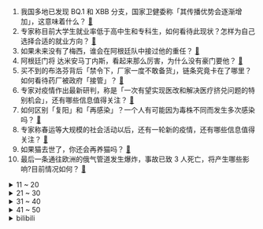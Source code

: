 1. 我国多地已发现 BQ.1 和 XBB 分支，国家卫健委称「其传播优势会逐渐增加」，这意味着什么？ [:link:](https://www.zhihu.com/question/573350176)
2. 专家称目前大学生就业率低于高中生和专科生，如何看待此现状？怎样为自己选择合适的就业方向？ [:link:](https://www.zhihu.com/question/573093236)
3. 如果未来没有了梅西，谁会在阿根廷队中接过他的重任？ [:link:](https://www.zhihu.com/question/573022503)
4. 阿根廷门将 达米安马丁内斯，看起来那么厉害，为什么没有豪门要他？ [:link:](https://www.zhihu.com/question/572883488)
5. 买不到的布洛芬背后「禁令下，厂家一度不敢备货」，链条究竟卡在了哪里？如何看待药厂被政府「接管」？ [:link:](https://www.zhihu.com/question/573235453)
6. 专家对疫情作出最新研判，称是「一次有望实现医改和解决医疗挤兑问题的特别机会」，还有哪些信息值得关注？ [:link:](https://www.zhihu.com/question/573317247)
7. 如何区别「复阳」和「再感染」？一个人有可能因为毒株不同而发生多次感染吗？ [:link:](https://www.zhihu.com/question/573188528)
8. 专家称春运等大规模的社会活动以后，还有一轮新的疫情，还有哪些信息值得关注？ [:link:](https://www.zhihu.com/question/573349996)
9. 如果猫去世了，你还会再养猫吗？ [:link:](https://www.zhihu.com/question/572968762)
10. 最后一条通往欧洲的俄气管道发生爆炸，事故已致 3 人死亡，将产生哪些影响?目前情况如何？ [:link:](https://www.zhihu.com/question/573445550)
<details>
<summary>11 ~ 20</summary>

11. 网友根据自身感受给毒株取名「刀片株」「炫饭株」等，挑个「温和的毒株」产生抗体可行吗？ [:link:](https://www.zhihu.com/question/573212733)
12. 中疾控回应网传接种疫苗不如感染奥密克戎，表示感染奥密克戎之后还存在重症和死亡的风险，哪些信息值得关注？ [:link:](https://www.zhihu.com/question/573345595)
13. 阿根廷小将恩佐-费尔南德斯当选卡塔尔世界杯最佳年轻球员，他的未来如何？ [:link:](https://www.zhihu.com/question/573023447)
14. Apple Music 2022 年度最热歌曲中 99 首周杰伦独占 62 首，是不是华语乐坛断层了？ [:link:](https://www.zhihu.com/question/569759001)
15. 为什么今年热度高的女演员都是「甜妹」长相？是大家的审美变化了吗？ [:link:](https://www.zhihu.com/question/569733096)
16. 乌克兰国防部将香港、台湾列为国家，李家超表示「将循外交途径处理」，乌方这一行为是疏忽吗？如何解读？ [:link:](https://www.zhihu.com/question/573350775)
17. 感染后如何使身体尽快恢复？专家称「不要撑着去工作否则恢复期需要一两个月 」，如何看待此观点？ [:link:](https://www.zhihu.com/question/573059289)
18. 电影《阿凡达：水之道》的渲染、CG 技术相对 2009 年的首作有何本质上的提升？ [:link:](https://www.zhihu.com/question/572686012)
19. 《英雄联盟》安妮的被动明明这么强，为什么一直没什么人用？ [:link:](https://www.zhihu.com/question/555871785)
20. 日本央行意外提高10年期国债收益率目标上限，意味着什么？ [:link:](https://www.zhihu.com/question/573292965)
</details>
<details>
<summary>21 ~ 30</summary>

21. 《三体》中三体人为什么不直接杀死罗辑? [:link:](https://www.zhihu.com/question/385448838)
22. 12 月 19 日北京新增 5 例死亡病例，哪些信息值得关注？ [:link:](https://www.zhihu.com/question/573231585)
23. 女子为孩子落户北京花 70 万假结婚未果，男方和中间人被判全额退款均称没钱还，如何从法律角度解读？ [:link:](https://www.zhihu.com/question/573062373)
24. 男子遛狗不拴绳致路人被咬伤，留下联系方式却「查无此人」，如何评价他的行为？他将受到哪些处罚？ [:link:](https://www.zhihu.com/question/572962552)
25. 蔚来公告称部分用户数据遭窃取，被勒索 225 万美元，如何看待这一事件？会带来哪些影响？ [:link:](https://www.zhihu.com/question/573361958)
26. 中疾控称 130 多个奥密克戎亚分支输入我国，含BQ.1和XBB，其传播优势会增加，哪些信息值得关注？ [:link:](https://www.zhihu.com/question/573347099)
27. 研究称「新冠感染后的嗅觉丧失或与免疫反应强度有关」，哪些信息值得关注？ [:link:](https://www.zhihu.com/question/573248015)
28. 《三体》动画的失败是否会影响艺画开天的发展？ [:link:](https://www.zhihu.com/question/571908153)
29. 你都回怼过哪些大快人心的事？ [:link:](https://www.zhihu.com/question/342564799)
30. 孕妇感染新冠怎么办，哪些情况要去医院？ [:link:](https://www.zhihu.com/question/571342794)
</details>
<details>
<summary>31 ~ 40</summary>

31. 把家收拾得井井有条是种什么样的体验？ [:link:](https://www.zhihu.com/question/563964601)
32. 你是怎么面对生活中的孤独？ [:link:](https://www.zhihu.com/question/561005380)
33. 北溪天然气管道被炸，欧洲熬过这个冬天后还会要求重启吗？ [:link:](https://www.zhihu.com/question/572511824)
34. 综艺《无限超越班》好看吗?评价怎样？如何看待节目中嘉宾的表现？ [:link:](https://www.zhihu.com/question/572930793)
35. 未来是否很大一部分脑力工作会被 AI 取代？人类和 AI 的心智差距会变大吗？AI 有可能统治人类吗？ [:link:](https://www.zhihu.com/question/571437410)
36. 《流浪地球 2》发布的刘培强和图恒宇双预告透露了哪些信息？ [:link:](https://www.zhihu.com/question/573075302)
37. 《原神》纳西妲的技能伤害怎么样？ [:link:](https://www.zhihu.com/question/564273634)
38. 国家药监局表示，由于方法学本身限制，抗原检测可能出现假阴性或假阳性情况，哪些信息值得关注？ [:link:](https://www.zhihu.com/question/573344576)
39. 为什么都知道临床专硕累，但是报考临床专硕的人却比学硕多？ [:link:](https://www.zhihu.com/question/572346712)
40. 多地开打「第四针」：各接种点剂种不同，「阳康」人群要打吗？ [:link:](https://www.zhihu.com/question/573445786)
</details>
<details>
<summary>41 ~ 50</summary>

41. 普京表示俄罗斯「新地区」的形势极其严峻，当前俄方在这些地区面临何种形势？俄乌冲突未来会往哪个方向发展？ [:link:](https://www.zhihu.com/question/573327254)
42. 为什么冬天涂护肤品后，脸会感到刺痛？ [:link:](https://www.zhihu.com/question/570315425)
43. 如何看待足球解说员贺炜称「我不是诗人，我只是挚爱足球」？你喜欢贺炜的解说风格吗？ [:link:](https://www.zhihu.com/question/573327047)
44. 新冠感染者康复后陆续返回工作岗位，如何安全返岗？需要注意哪些方面？ [:link:](https://www.zhihu.com/question/573086231)
45. 理工科学生看什么书才能摆脱宏大叙事，有利于自己的批判性思维和人文素养? [:link:](https://www.zhihu.com/question/530106529)
46. 2023 年要出的新游戏哪些看上去像是会雷？ [:link:](https://www.zhihu.com/question/572678887)
47. 网恋与现实生活中恋爱区别是什么呢？ [:link:](https://www.zhihu.com/question/566148574)
48. 长大后，你明白了哪些不一样的道理？ [:link:](https://www.zhihu.com/question/45394531)
49. 阿根廷这套阵容是怎么拿下世界杯冠军的？ [:link:](https://www.zhihu.com/question/573022554)
50. 为什么人们宁可用Lombok，也不把成员设为public？ [:link:](https://www.zhihu.com/question/572315662)
</details><details>
<summary>bilibili</summary>

1. 【亮记生物鉴定】网络热传生物鉴定45 [:link:](//www.bilibili.com/video/BV1yV4y1A79U)
2. 为什么我们的三观这么正？原来以前从广告就开始熏陶了！ [:link:](//www.bilibili.com/video/BV1pA41197Ja)
3. 羊村（4） [:link:](//www.bilibili.com/video/BV1NG4y1J7wL)
4. 博士生5千元造了辆8轮的士 儿子们再也不怕迟到了 [:link:](//www.bilibili.com/video/BV1W14y1N7Jh)
5. 这些难道不是全国统一的吗？ [:link:](//www.bilibili.com/video/BV1PR4y1678g)
6. 自制钓鱼佬智能快乐竿 [:link:](//www.bilibili.com/video/BV1Mg411J7kp)
7. 给这支足球队送完外卖，我崩溃了。 [:link:](//www.bilibili.com/video/BV1JV4y1A7NZ)
8. 一颗茶叶蛋敢卖3000块？这难道是仙丹？ [:link:](//www.bilibili.com/video/BV1rv4y1Q7mW)
9. 情感问题大pk，太震撼了！！（究极烧脑） [:link:](//www.bilibili.com/video/BV1qG411P7oK)
10. 对不起，我是变态杀手...... [:link:](//www.bilibili.com/video/BV1cg411J7vq)
<details>
<summary>11 ~ 20</summary>

11. 《原神》剧情PV-「秋津羽戏」 [:link:](//www.bilibili.com/video/BV1tG411P79B)
12. 他咋不阳啊... [:link:](//www.bilibili.com/video/BV1Ev4y1Q72Q)
13. 吃了这块“来路不明”的牛肉，我感觉我被梅西骗了【凭啥这么贵48-El Bodegon】 [:link:](//www.bilibili.com/video/BV1F44y1Z71q)
14. 终了！荡气回肠！水浒传结局好在哪儿？《水浒传》P50 [:link:](//www.bilibili.com/video/BV1e24y1D7qt)
15. NewJeans新曲Ditto MV公开 [:link:](//www.bilibili.com/video/BV1he4y1K7nu)
16. 如果早知道做鬼畜也会被… [:link:](//www.bilibili.com/video/BV1m24y1D7GY)
17. 发烧41℃，解吟《李凭箜篌引》，代入感很强 [:link:](//www.bilibili.com/video/BV1g84y147Vt)
18. 钢化膜口感的脆皮炸鸡腿 你吃过没！ [:link:](//www.bilibili.com/video/BV1JA411R7vg)
19. ⚡砸 坏 化 学 实 验 室⚡ [:link:](//www.bilibili.com/video/BV17g411J7V9)
20. 全体起立！Rick Astley《Never Gonna Give You Up》 千人蹦迪现场 20221215 [:link:](//www.bilibili.com/video/BV1Vv4y1Q7uK)
</details>
<details>
<summary>21 ~ 30</summary>

21. 开着凯迪拉克让老人直播卖惨？up主暗访幕后团队！【上集】 [:link:](//www.bilibili.com/video/BV1Je4y1K7cr)
22. 被裁员+阳，一个人在出租屋崩溃了…… [:link:](//www.bilibili.com/video/BV16V4y1A71c)
23. 让所有添加剂消失，会发生什么变化？ [:link:](//www.bilibili.com/video/BV1vR4y1k7GT)
24. 【Faye詹雯婷 x 张远】飞鸟唱《青鸟》 [:link:](//www.bilibili.com/video/BV1Y44y1Z7Xd)
25. 我烧起来了（物理） [:link:](//www.bilibili.com/video/BV1Kg411J7UC)
26. 新冠第六天！我想开了... [:link:](//www.bilibili.com/video/BV1z24y1D7rS)
27. 《玩 原 神 遇 班 主 任》 [:link:](//www.bilibili.com/video/BV1TM411S7Sm)
28. 他曾被逼入绝境，却依然能逆天改命！致敬这个时代最伟大的球王：梅西！ [:link:](//www.bilibili.com/video/BV1q14y1A7cc)
29. Tvb戏骨整顿内娱，小生小花吓到结巴！爆笑解说《无限超越班》1 [:link:](//www.bilibili.com/video/BV1XG4y1E7PU)
30. 小智走了....我看不懂也绷不住了... [:link:](//www.bilibili.com/video/BV1B8411p7Bi)
</details>
<details>
<summary>31 ~ 40</summary>

31. 现在聊天都是这么查岗的吗？？ [:link:](//www.bilibili.com/video/BV1ev4y1Q72T)
32. 潜入进了一个吸血鬼家族，群里的人居然要吸我的血… [:link:](//www.bilibili.com/video/BV1vD4y187Ly)
33. 安徽大哥笨榨菜油，200斤石头撞5000下，出100斤油，28一斤贵吗？ [:link:](//www.bilibili.com/video/BV1EK411r7kj)
34. 那一年，中国基建狂魔的属性达到了巅峰！ [:link:](//www.bilibili.com/video/BV1dG4y1E73L)
35. 艾  尔  登  神  王#7 [:link:](//www.bilibili.com/video/BV1v14y1A7wW)
36. 球王！球王！阿根廷世界杯夺冠！梅西圆梦大结局！ [:link:](//www.bilibili.com/video/BV1MV4y1c7Fq)
37. 终极离谱！煤气罐里装电脑！来自0℃散热的工业风魅力！【科技达】 [:link:](//www.bilibili.com/video/BV1Cg411E7NF)
38. 谢谢你给我做人的机会 [:link:](//www.bilibili.com/video/BV1PP4y1B7Fp)
39. 杭州988自助餐鳌虾、小青龙随便吃，仨战士来团建了 [:link:](//www.bilibili.com/video/BV1i24y1X7qA)
40. 花1968元整理测评全网“速食早餐”，精选出来的绝对是速食界的扛把子！爆炸好吃！看到=赚到！无广纯分享！ [:link:](//www.bilibili.com/video/BV1aR4y167Nr)
</details>
<details>
<summary>41 ~ 50</summary>

41. 骑行四处漂泊的我，突然阳了全身疼痛，只能躺在宾馆休息 [:link:](//www.bilibili.com/video/BV16K411z7tS)
42. 开心高兴歌 [:link:](//www.bilibili.com/video/BV1Xe411F7bq)
43. 【STN快报第7季Demo】在加麻大，卖游戏可能要坐牢了！！！ [:link:](//www.bilibili.com/video/BV1t24y1D7Qx)
44. 历经磨难，终偿所愿！梅西与阿根廷的五届世界杯之旅全记录 [:link:](//www.bilibili.com/video/BV1224y1D7hh)
45. 怎么没人告诉我得了新冠会变成米老鼠 [:link:](//www.bilibili.com/video/BV1HR4y167Nk)
46. 惊了！杰瑞鼠竟然有这么惨！杰瑞挨打大赏！ [:link:](//www.bilibili.com/video/BV1Fe411c7fn)
47. KFC新品“意面厚牛堡”，这也太厚了吧！！？ [:link:](//www.bilibili.com/video/BV1N14y1K7B3)
48. 世界上最赚钱的公司，其实不是你想的那几家 [:link:](//www.bilibili.com/video/BV1MM411S7uK)
49. 每次吃完鳗鱼套餐三个月之内都不想再吃 [:link:](//www.bilibili.com/video/BV1HP4y1B7dD)
50. 深圳.协成海鲜火锅  厨子探店¥7？？？ [:link:](//www.bilibili.com/video/BV1e24y1X7ft)
</details>
<details>
<summary>51 ~ 60</summary>

51. 是不是社恐当了老师也会变成社牛？ [:link:](//www.bilibili.com/video/BV1mM411U7C3)
52. 起床战争，但所有玩家的攻击距离都是1000格！ [:link:](//www.bilibili.com/video/BV1eA411977X)
53. 我记录了变成小阳人后声音的变化 [:link:](//www.bilibili.com/video/BV1Ed4y1Y7tU)
54. 阿根廷夺冠！梅西率队点球战胜法国 圆梦世界杯 [:link:](//www.bilibili.com/video/BV1NW4y1T7Y7)
55. 一位男性喝下了可疑的椰子水，这是他的大脑发生的变化 [:link:](//www.bilibili.com/video/BV1w84y147TU)
56. 决赛日，作为资深球迷的他，为什么不再看球了？愿每一份热爱，都能有归属 [:link:](//www.bilibili.com/video/BV1UM41127zE)
57. 你遇到的是哪一种老师呢...... [:link:](//www.bilibili.com/video/BV1tK411z7kW)
58. 追到贼窝 [:link:](//www.bilibili.com/video/BV1R44y1Z7wY)
59. 对于我来说，饰演憨豆是一种解脱，我既喜欢他又讨厌他 #憨豆先生 [:link:](//www.bilibili.com/video/BV1XK411z78p)
60. 3斤重的邪恶秤陀“帝厉魔”企图毁灭陀螺大陆，小陀螺们全军出击！ ！誓要保卫家园！ ！ [:link:](//www.bilibili.com/video/BV1TW4y1u7Xs)
</details>
<details>
<summary>61 ~ 70</summary>

61. 进来嘲笑...当小V得了痔疮... [:link:](//www.bilibili.com/video/BV1DM41127jV)
62. 当我爸第一次在路上偶遇我和追我的男生 [:link:](//www.bilibili.com/video/BV1hd4y1Y7JS)
63. 100带你吃新疆糕点 [:link:](//www.bilibili.com/video/BV1o14y1N7r8)
64. “仿佛打开了异世界的大门” [:link:](//www.bilibili.com/video/BV15D4y1h7ds)
65. 好久没这么暴躁了，蟹蟹你作者！ [:link:](//www.bilibili.com/video/BV1pv4y1Q7jS)
66. 在家复刻外面卖的酱香饼？我冰冻了两年半的手抓饼有救了！ [:link:](//www.bilibili.com/video/BV1r8411p7SA)
67. 史上最荡气回肠的世界杯决赛！现场见证阿根廷点杀法国夺冠！梅西，你是最好的！ [:link:](//www.bilibili.com/video/BV1Yv4y1Q7jJ)
68. 密室员工:“听说你不害怕” [:link:](//www.bilibili.com/video/BV1ne4y1M7Yh)
69. 女子被怪物缠上，没想到怪物的脸居然是自己！经典网剧《灵魂摆渡》第十九回《秘密》 [:link:](//www.bilibili.com/video/BV1ae411A7hE)
70. 【原神】生活不易，少女卖艺（全少女卡荆棘） [:link:](//www.bilibili.com/video/BV1bd4y1Y7Dz)
</details>
<details>
<summary>71 ~ 80</summary>

71. 诸神黄昏，再见了C罗 [:link:](//www.bilibili.com/video/BV1YG411P7Cy)
72. 爆炸了！这期真的爆炸了！！！ [:link:](//www.bilibili.com/video/BV1gG4y1g7f7)
73. 《原神心海iwanna》一命通关！ [:link:](//www.bilibili.com/video/BV1X84y1x7Vh)
74. bobo最洋气｜世界杯球星合辑-梅西&内马尔 [:link:](//www.bilibili.com/video/BV13K411z7gb)
75. HIP MEME，但是布洛芬 [:link:](//www.bilibili.com/video/BV1Rg411E7aB)
76. 阳了，请告诉我妈头疼与我玩手机无关 [:link:](//www.bilibili.com/video/BV12P4y1q789)
77. 阿根廷世界杯冠军！梅西终成球王，青春圆满了 [:link:](//www.bilibili.com/video/BV1xK411z7Gu)
78. 这一次 她带着自己选的衣服 拿回被防爆的人气 申有娜Yuna [:link:](//www.bilibili.com/video/BV1r14y1N7Mt)
79. 房车自驾遇树林着火！火势越来越大赶紧报警了【VanLIfe】 [:link:](//www.bilibili.com/video/BV1NR4y1k71a)
80. 这个房子我奋斗一辈子都未必能买得起！ [:link:](//www.bilibili.com/video/BV1UG4y1E75Q)
</details>
<details>
<summary>81 ~ 90</summary>

81. 过年买给侄子的加减法印章，侄子收到后一定很开心吧！ [:link:](//www.bilibili.com/video/BV1ne411A7rL)
82. 变装广告合集 [:link:](//www.bilibili.com/video/BV18d4y1Y72e)
83. 用泽野弘之打开《只因你太美》，燃到发烧！【钢琴】 [:link:](//www.bilibili.com/video/BV1QA41197Fk)
84. 二哈咬烂警察蜀黍的警官证及身份证！警察蜀黍气得想报警！ [:link:](//www.bilibili.com/video/BV18e4y1K7nz)
85. 阿根廷夺冠！点球胜法国，梅西称王！姆巴佩帽子戏法难救主！ [:link:](//www.bilibili.com/video/BV1h44y1Z7Pm)
86. 相信我 三秒以后很绝 [:link:](//www.bilibili.com/video/BV1N14y1K7ZR)
87. 【七圣召唤】年度最强！首个t0级别卡组！用上就是赢，这才是最终的版本答案！ [:link:](//www.bilibili.com/video/BV1AP4y1B7PT)
88. 大结局！球王梅西加冕，足坛历史地位第一人。 #球王梅西 #梅西加冕 #梅西历史第一 #梅西历史地位 #梅西超越贝利马拉多纳 [:link:](//www.bilibili.com/video/BV1pP4y1B7S5)
89. 汽 车 恶 魔 撞 飞 鬼 畜 区 [:link:](//www.bilibili.com/video/BV1zV4y1A7w1)
90. 同桌：我6不出来了… [:link:](//www.bilibili.com/video/BV1KG4y1J7jo)
</details>
<details>
<summary>91 ~ 100</summary>

91. 怎么所有倒霉的事情都让猫猫碰上了！ [:link:](//www.bilibili.com/video/BV1vv4y1Q7mh)
92. 硬核演唱！《骑在银龙的背上》“来！起飞吧” [:link:](//www.bilibili.com/video/BV1514y1N7jP)
93. "老爹的爱，就是妖魔鬼怪快离开" [:link:](//www.bilibili.com/video/BV1VV4y1A7xr)
94. 教你挑礼物，让女朋友的闺蜜羡慕忌妒恨 [:link:](//www.bilibili.com/video/BV1fA411Q7Kr)
95. 99%人不知道的高铁冷知识！回家必看！ [:link:](//www.bilibili.com/video/BV1vK411z7zG)
96. 感染奥密克戎，身体会发生什么变化？证型不同用药大有差异！ [:link:](//www.bilibili.com/video/BV1PR4y1k7pZ)
97. up主重置僵尸危机3?!不但成了开放世界还... [:link:](//www.bilibili.com/video/BV1JG411P7wN)
98. 我真不适合这个游戏！ [:link:](//www.bilibili.com/video/BV1dv4y1R7r4)
99. 人均900元自助，来给老板和朋友上一课 [:link:](//www.bilibili.com/video/BV1KD4y1h7zS)
100. 十年饮冰，难凉热血——阿根廷门神马丁内斯 [:link:](//www.bilibili.com/video/BV1wM411S7aP)
</details></details>
